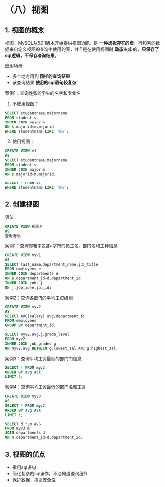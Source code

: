 # （八）视图

## 1. 视图的概念

视图：MySQL从5.0.1版本开始提供视图功能。是 **一种虚拟存在的表**，行和列的数据来自定义视图的查询中使用的表，并且是在使用视图时 **动态生成** 的，**只保存了sql逻辑，不保存查询结果**。  

应用场景:
- 多个地方用到 **同样的查询结果**
- 该查询结果 **使用的sql语句较复杂**

案例1：查询姓张的学生的名字和专业名
1. 不使用视图：
```sql
SELECT studentname,majorname
FROM student s
INNER JOIN major m
ON s.majorid=m.majorid
WHERE studentname LIKE '张%';
```

2. 使用视图：

```sql
CREATE VIEW v1
AS
SELECT studentname,majorname
FROM student s
INNER JOIN major m
ON s.majorid=m.majorid;

SELECT * FROM v1
WHERE studentname LIKE '张%';
```

## 2. 创建视图

语法：

```sql
CREATE VIEW 视图名
AS
查询语句;
```

案例1：查询邮箱中包含a字符的员工名、部门名和工种信息

```sql
CREATE VIEW myv1
AS
SELECT last_name,department_name,job_title
FROM employees e
INNER JOIN departments d
ON e.department_id=d.department_id
INNER JOIN jobs j
ON j.job_id=e.job_id;
```

案例2：查询各部门的平均工资级别

```sql
CREATE VIEW myv2
AS
SELECT AVG(salary) avg,department_id
FROM employees
GROUP BY department_id;

SELECT myv2.avg,g.grade_level
FROM myv2
INNER JOIN job_grades g
ON myv2.avg BETWEEN g.lowest_sal AND g.highest_sal;
```

案例3：查询平均工资最低的部门门信息

```sql
SELECT * FROM myv2
ORDER BY avg ASC
LIMIT 1;
```

案例4：查询平均工资最低的部门名和工资

```sql
CREATE VIEW myv3
AS
SELECT * FROM myv2
ORDER BY avg ASC
LIMIT 1;

SELECT d.*,m.AVG
FROM myv3 m
JOIN departments d
ON m.department_id=d.department_id;
```

## 3. 视图的优点

- 重用sql语句
- 简化复杂的sql操作，不必知道查询细节
- 保护数据，提高安全性
